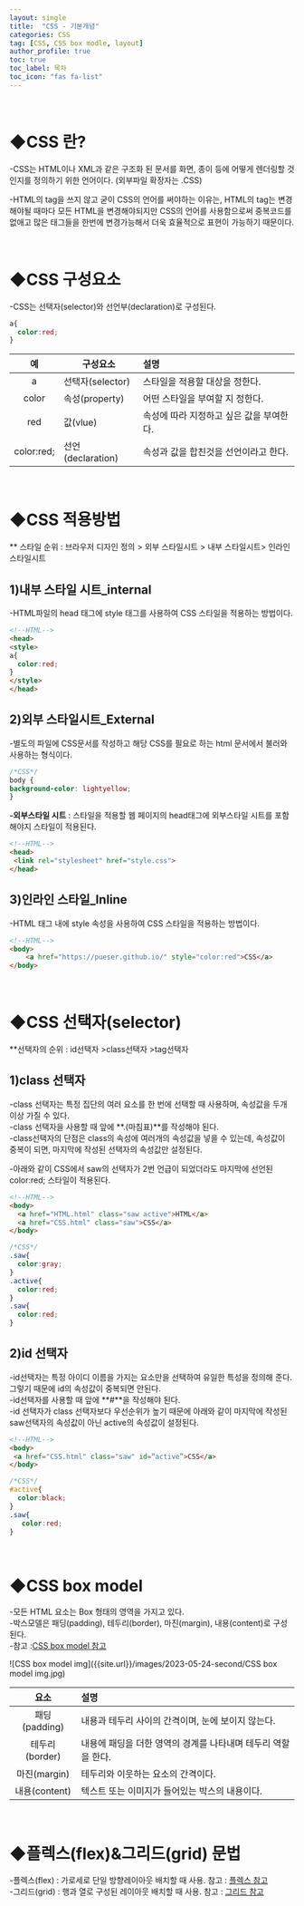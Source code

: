 ```yaml
---
layout: single
title:  "CSS - 기본개념"
categories: CSS
tag: [CSS, CSS box modle, layout]
author_profile: true
toc: true
toc_label: 목차
toc_icon: "fas fa-list"
---
```


<br/>





# ◆CSS 란?

-CSS는 HTML이나 XML과 같은 구조화 된 문서를 화면, 종이 등에 어떻게 렌더링할 것인지를 정의하기 위한 언어이다. (외부파일 확장자는 .CSS)<br/>

-HTML의 tag을 쓰지 않고 굳이 CSS의 언어를 써야하는 이유는, HTML의 tag는 변경해야될 때마다 모든 HTML을 변경해야되지만 CSS의 언어를 사용함으로써 중복코드를 없애고 많은 태그들을 한번에 변경가능해서 더욱 효율적으로 표현이 가능하기 때문이다.<br/>

<br/>





# ◆CSS 구성요소

-CSS는 선택자(selector)와 선언부(declaration)로 구성된다.

```css
a{
  color:red;
}
```

|     예     | 구성요소          | 설명                                     |
| :--------: | ----------------- | :--------------------------------------- |
|     a      | 선택자(selector)  | 스타일을 적용할 대상을 정한다.           |
|   color    | 속성(property)    | 어떤 스타일을 부여할 지 정한다.          |
|    red     | 값(vlue)          | 속성에 따라 지정하고 싶은 값을 부여한다. |
| color:red; | 선언(declaration) | 속성과 값을 합친것을 선언이라고 한다.    |

<br/>





# ◆CSS 적용방법

** 스타일 순위 : 브라우저 디자인 정의 > 외부 스타일시트 > 내부 스타일시트> 인라인 스타일시트<br/>



## 1)내부 스타일 시트_internal

-HTML파일의 head 태그에 style 태그를 사용하여 CSS 스타일을 적용하는 방법이다.<br/>

```html
<!--HTML-->
<head>
<style>
a{
  color:red;
}
</style>
</head>
```



## 2)외부 스타일시트_External

-별도의 파일에 CSS문서를 작성하고 해당 CSS를 필요로 하는 html 문서에서 불러와 사용하는 형식이다.<br/>

```css
/*CSS*/
body { 
background-color: lightyellow; 
}
```

**-외부스타일 시트** : 스타일을 적용할 웹 페이지의 head태그에 외부스타일 시트를 포함해야지 스타일이 적용된다.<br/>

```html
<!--HTML-->
<head>
 <link rel="stylesheet" href="style.css">
</head>
```



## 3)인라인 스타일_lnline

-HTML 태그 내에 style 속성을 사용하여 CSS 스타일을 적용하는 방법이다.<br/>

```html
<!--HTML-->
<body>
    <a href="https://pueser.github.io/" style="color:red">CSS</a>
</body>
```

<br/>





# ◆CSS 선택자(selector)

**선택자의 순위 : id선택자 >class선택자 >tag선택자

## 1)class 선택자

-class 선택자는 특정 집단의 여러 요소를 한 번에 선택할 때 사용하며, 속성값을 두개 이상 가질 수 있다.<br/>-class 선택자을 사용할 때 앞에 **.(마침표)**를 작성해야 된다.<br/>-class선택자의 단점은 class의 속성에 여러개의 속성값을 넣을 수 있는데, 속성값이 중복이 되면, 마지막에 작성된 선택자의 속성값만 설정된다.<br/>

-아래와 같이 CSS에서 saw의 선택자가 2번 언급이 되었더라도 마지막에 선언된 color:red; 스타일이 적용된다.<br/>

```html
<!--HTML-->
<body>
  <a href="HTML.html" class="saw active">HTML</a>
  <a href="CSS.html" class="saw">CSS</a>
</body>
```

```css
/*CSS*/
.saw{
  color:gray;
}
.active{
  color:red;
}
.saw{
  color:red;
}
```



## 2)id 선택자

-id선택자는 특정 아이디 이름을 가지는 요소만을 선택하여 유일한 특성을 정의해 준다. 그렇기 때문에 id의 속성값이 중복되면 안된다.<br/>-id선택자를 사용할 때 앞에 **#**을 작성해야 된다.<br/>-id 선택자가 class 선택자보다 우선순위가 높기 때문에 아래와 같이 마지막에 작성된 saw선택자의 속성값이 아닌 active의 속성값이 설정된다.<br/>

```html
<!--HTML-->
<body>
 <a href="CSS.html" class="saw" id=“active”>CSS</a>
</body>
```

```css
/*CSS*/
#active{
  color:black;
}
.saw{
   color:red;
}
```

<br/>





# ◆CSS box model

-모든 HTML 요소는 Box 형태의 영역을 가지고 있다.<br/>-박스모델은 패딩(padding), 테두리(border), 마진(margin), 내용(content)로 구성된다.<br/>-참고 :<a href ="https://pueser.github.io/html/CSS-box-model/" target="_blank" title="box model">CSS box model 참고</a><br/>

![CSS box model img]({{site.url}}/images/2023-05-24-second/CSS box model img.jpg)

|      요소      | 설명                                                         |
| :------------: | :----------------------------------------------------------- |
| 패딩(padding)  | 내용과 테두리 사이의 간격이며, 눈에 보이지 않는다.           |
| 테두리(border) | 내용에 패딩을 더한 영역의 경계를 나타내며 테두리 역할을 한다. |
|  마진(margin)  | 테두리와 이웃하는 요소의 간격이다.                           |
| 내용(content)  | 텍스트 또는 이미지가 들어있는 박스의 내용이다.               |

<br>



# ◆플렉스(flex)&그리드(grid) 문법

-플렉스(flex) : 가로세로 단일 방향레이아웃 배치할 때 사용. 참고 : <a href="https://pueser.github.io/html/CSS-layout-flex/" target='_blank' title="layout flex">플렉스 참고</a><br/>-그리드(grid) : 행과 열로 구성된 레이아웃 배치할 때 사용. 참고 : <a href="https://pueser.github.io/html/CSS-layout-grid/" target="_blank" title="layout grid">그리드 참고</a> <br/>
